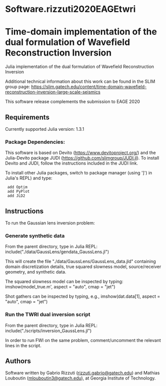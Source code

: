 # Software.rizzuti2020EAGEtwri
# Time-domain implementation of the dual formulation of Wavefield Reconstruction Inversion

Julia implementation of the dual formulation of Wavefield Reconstruction Inversion

Additional technical information about this work can be found in the SLIM group page:
https://slim.gatech.edu/content/time-domain-wavefield-reconstruction-inversion-large-scale-seismics

This software release complements the submission to EAGE 2020

## Requirements

Currently supported Julia version: 1.3.1

### Package Dependencies: ###

This software is based on Devito (https://www.devitoproject.org/) and the Julia-Devito package JUDI (https://github.com/slimgroup/JUDI.jl). To install Devito and JUDI, follow the instructions included in the JUDI link.

To install other Julia packages, switch to package manager (using ']') in Julia's REPL) and type:

```
 add Optim
 add PyPlot
 add JLD2
```

## Instructions

To run the Gaussian lens inversion problem:

### Generate synthetic data

From the parent directory, type in Julia REPL:
include("./data/GaussLens/gendata_GaussLens.jl")

This will create the file "./data/GaussLens/GaussLens_data.jld" containing domain discretization details, true squared slowness model, source/receiver geometry, and synthetic data.

The squared slowness model can be inspected by typing:
imshow(model_true.m', aspect = "auto", cmap = "jet")

Shot gathers can be inspected by typing, e.g.,
imshow(dat.data[1], aspect = "auto", cmap = "jet")

### Run the TWRI dual inversion script

From the parent directory, type in Julia REPL:
include("./scripts/inversion_GaussLens.jl")

In order to run FWI on the same problem, comment/uncomment the relevant lines in the script.

## Authors

Software written by Gabrio Rizzuti (rizzuti.gabrio@gatech.edu) and Mathias Louboutin (mlouboutin3@gatech.edu), at Georgia Institute of Technology.
